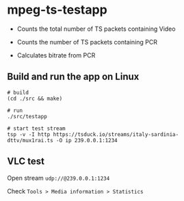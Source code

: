 # mpeg-ts-testapp

* Counts the total number of TS packets containing Video

* Counts the number of TS packets containing PCR

* Calculates bitrate from PCR

## Build and run the app on Linux

```
# build
(cd ./src && make)

# run
./src/testapp

# start test stream
tsp -v -I http https://tsduck.io/streams/italy-sardinia-dttv/mux1rai.ts -O ip 239.0.0.1:1234
```

## VLC test

Open stream ```udp://@239.0.0.1:1234```

Check ```Tools > Media information > Statistics```
